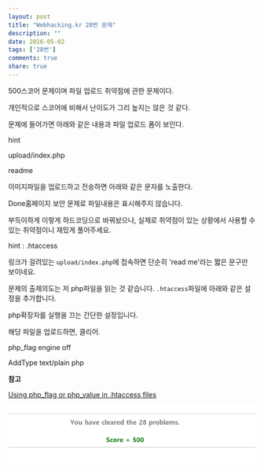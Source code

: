 ```yaml
---
layout: post
title: "Webhacking.kr 28번 문제"
description: ""
date: 2016-05-02
tags: ['28번']
comments: true
share: true
---
```


500스코어 문제이며 파일 업로드 취약점에 관한 문제이다.

개인적으로 스코어에 비해서 난이도가 그리 높지는 않은 것 같다.

문제에 들어가면 아래와 같은 내용과 파일 업로드 폼이 보인다.

  

hint

upload/index.php

  

<?

$pw = "???";

?>

readme

  

이미지파일을 업로드하고 전송하면 아래와 같은 문자를 노출한다.

  

Done홈페이지 보안 문제로 파일내용은 표시해주지 않습니다.

부득이하게 이렇게 하드코딩으로 바꿔놨으나, 실제로 취약점이 있는 상황에서 사용할 수 있는 취약점이니 재밌게 풀어주세요.

  

hint : .htaccess

  

링크가 걸려있는 `upload/index.php`에 접속하면 단순히 'read me'라는 짧은 문구만 보이네요.

문제의 출제의도는 저 php파일을 읽는 것 같습니다. `.htaccess`파일에 아래와 같은 설정을 추가합니다.

  

php확장자를 실행을 끄는 간단한 설정입니다.

해당 파일을 업로드하면, 클리어.

  

php_flag engine off

AddType text/plain php

  

**참고**

[Using php_flag or php_value in .htaccess
files](https://support.tigertech.net/php-value)

  

![](/assets/images/posts/615/254FCE4E5726AC9605A3CD.PNG)

  

